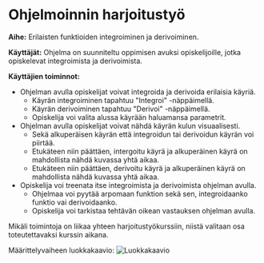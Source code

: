 # **Ohjelmoinnin harjoitustyö**

**Aihe:**
Erilaisten funktioiden integroiminen ja derivoiminen.

**Käyttäjät:**
Ohjelma on suunniteltu oppimisen avuksi opiskelijoille, jotka opiskelevat integroimista ja derivoimista.

**Käyttäjien toiminnot:**
* Ohjelman avulla opiskelijat voivat integroida ja derivoida erilaisia käyriä.
  * Käyrän integroiminen tapahtuu "Integroi" -näppäimellä.
  * Käyrän derivoiminen tapahtuu "Derivoi" -näppäimellä.
  * Opiskelija voi valita alussa käyrään haluamansa parametrit.
* Ohjelman avulla opiskelijat voivat nähdä käyrän kulun visuaalisesti.
  * Sekä alkuperäisen käyrän että integroidun tai derivoidun käyrän voi piirtää.
  * Etukäteen niin päättäen, intergoitu käyrä ja alkuperäinen käyrä on mahdollista nähdä kuvassa yhtä aikaa.
  * Etukäteen niin päättäen, derivoitu käyrä ja alkuperäinen käyrä on mahdollista nähdä kuvassa yhtä aikaa.
* Opiskelija voi treenata itse integroimista ja derivoimista ohjelman avulla.
  * Ohjelmaa voi pyytää arpomaan funktion sekä sen, integroidaanko funktio vai derivoidaanko.
  * Opiskelija voi tarkistaa tehtävän oikean vastauksen ohjelman avulla.

Mikäli toimintoja on liikaa yhteen harjoitustyökurssiin, niistä valitaan osa toteutettavaksi kurssin aikana.

Määrittelyvaiheen luokkakaavio:
![Luokkakaavio](Luokkakaavio.jpg)


